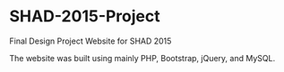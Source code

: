 # SHAD-2015-Project
Final Design Project Website for SHAD 2015

The website was built using mainly PHP, Bootstrap, jQuery, and MySQL.


